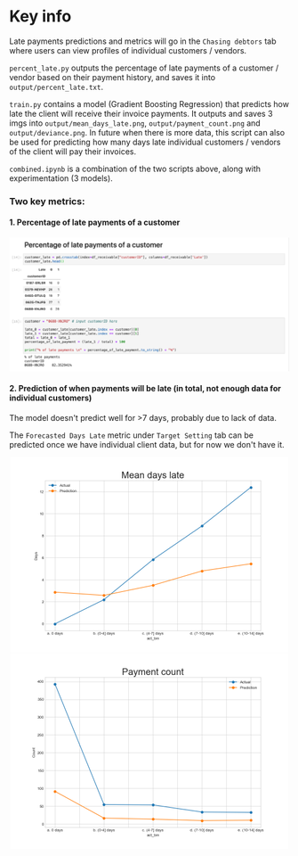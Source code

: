 # Key info

Late payments predictions and metrics will go in the `Chasing debtors` tab where users can view profiles of individual customers / vendors. 

`percent_late.py` outputs the percentage of late payments of a customer / vendor based on their payment history, and saves it into `output/percent_late.txt`.

`train.py` contains a model (Gradient Boosting Regression) that predicts how late the client will receive their invoice payments. It outputs and saves 3 imgs into `output/mean_days_late.png`, `output/payment_count.png` and `output/deviance.png`. In future when there is more data, this script can also be used for predicting how many days late individual customers / vendors of the client will pay their invoices.

`combined.ipynb` is a combination of the two scripts above, along with experimentation (3 models).

### Two key metrics:
#### 1. Percentage of late payments of a customer
<p align="center">
 <img src="./img/customer_late.png" width="700"/><br>
</p>

#### 2. Prediction of when payments will be late (in total, not enough data for individual customers)
The model doesn't predict well for >7 days, probably due to lack of data.

The `Forecasted Days Late` metric under `Target Setting` tab can be predicted once we have individual client data, but for now we don't have it. 

<p align="center">
 <img src="./output/mean_days_late.png" width="500"/><br>
 <img src="./output/payment_count.png" width="500"/><br>
</p>

